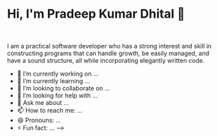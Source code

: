 <h1>Hi, I'm Pradeep Kumar Dhital 👋</h1>
<br/>
<p>I am a practical software developer who has a strong interest and skill in constructing programs that can handle growth, be easily managed, and have a sound structure, all while incorporating elegantly written code.</p>



- 🔭 I’m currently working on ...
- 🌱 I’m currently learning ...
- 👯 I’m looking to collaborate on ...
- 🤔 I’m looking for help with ...
- 💬 Ask me about ...
- 📫 How to reach me: ...
- 😄 Pronouns: ...
- ⚡ Fun fact: ...
-->
